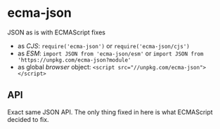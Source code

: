# ecma-json
JSON as is with ECMAScript fixes

  * as _CJS_: `require('ecma-json')` or `require('ecma-json/cjs')`
  * as _ESM_: `import JSON from 'ecma-json/esm'` or `import JSON from 'https://unpkg.com/ecma-json?module'`
  * as global _browser_ object: `<script src="//unpkg.com/ecma-json"></script>`

## API

Exact same JSON API. The only thing fixed in here is what ECMAScript decided to fix.

